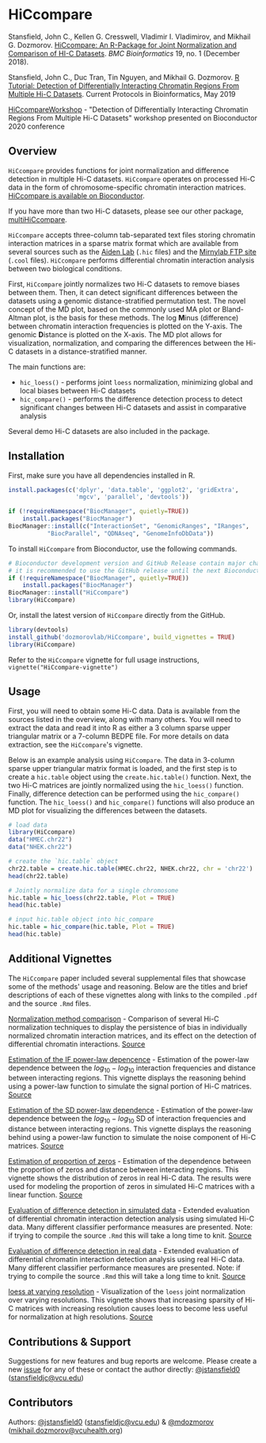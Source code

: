 # HiCcompare

Stansfield, John C., Kellen G. Cresswell, Vladimir I. Vladimirov, and Mikhail G. Dozmorov. [HiCcompare: An R-Package for Joint Normalization and Comparison of HI-C Datasets](https://doi.org/10.1186/s12859-018-2288-x). _BMC Bioinformatics_ 19, no. 1 (December 2018).

Stansfield, John C., Duc Tran, Tin Nguyen, and Mikhail G. Dozmorov. [R Tutorial: Detection of Differentially Interacting Chromatin Regions From Multiple Hi-C Datasets](https://doi.org/10.1002/cpbi.76). Current Protocols in Bioinformatics, May 2019

[HiCcompareWorkshop](https://github.com/mdozmorov/HiCcompareWorkshop) - "Detection of Differentially Interacting Chromatin Regions From Multiple Hi-C Datasets" workshop presented on Bioconductor 2020 conference


## Overview 

`HiCcompare` provides functions for joint normalization and difference detection in multiple Hi-C datasets. `HiCcompare` operates on processed Hi-C data in the form of chromosome-specific chromatin interaction matrices. [HiCcompare is available on Bioconductor](https://bioconductor.org/packages/HiCcompare/). 

If you have more than two Hi-C datasets, please see our other package, [multiHiCcompare](https://bioconductor.org/packages/multiHiCcompare/).

`HiCcompare` accepts three-column tab-separated text files storing chromatin interaction matrices in a sparse matrix format which are available from several sources such as the [Aiden Lab](http://aidenlab.org/data.html) (`.hic` files) and the [Mirnylab FTP site](http://cooler.readthedocs.io/en/latest/index.html) (`.cool` files). `HiCcompare` performs differential chromatin interaction analysis between two biological conditions. 

First, `HiCcompare` jointly normalizes two Hi-C datasets to remove biases between them. Then, it can detect significant differences between the datasets using a genomic distance-stratified permutation test. The novel concept of the MD plot, based on the commonly used MA plot or Bland-Altman plot, is the basis for these methods. The log **M**inus (difference) between chromatin interaction frequencies is plotted on the Y-axis. The genomic **D**istance is plotted on the X-axis. The MD plot allows for visualization, normalization, and comparing the differences between the Hi-C datasets in a distance-stratified manner.

The main functions are:

+ `hic_loess()` - performs joint `loess` normalization, minimizing global and local biases between Hi-C datasets
+ `hic_compare()` - performs the difference detection process to detect significant changes between Hi-C datasets and assist in comparative analysis

Several demo Hi-C datasets are also included in the package.

## Installation

First, make sure you have all dependencies installed in R.

``` r
install.packages(c('dplyr', 'data.table', 'ggplot2', 'gridExtra', 
				   'mgcv', 'parallel', 'devtools'))

if (!requireNamespace("BiocManager", quietly=TRUE))
    install.packages("BiocManager")
BiocManager::install(c("InteractionSet", "GenomicRanges", "IRanges", 
		   "BiocParallel", "QDNAseq", "GenomeInfoDbData"))			   
```

To install `HiCcompare` from Bioconductor, use the following commands.

``` r
# Bioconductor development version and GitHub Release contain major changes for difference detection
# it is recommended to use the GitHub release until the next Bioconductor update
if (!requireNamespace("BiocManager", quietly=TRUE))
    install.packages("BiocManager")
BiocManager::install("HiCcompare")
library(HiCcompare)
```

Or, install the latest version of `HiCcompare` directly from the GitHub.

``` r
library(devtools)
install_github('dozmorovlab/HiCcompare', build_vignettes = TRUE)
library(HiCcompare)
```

Refer to the `HiCcompare` vignette for full usage instructions, `vignette("HiCcompare-vignette")`

## Usage

First, you will need to obtain some Hi-C data. Data is available from the sources listed in the overview, along with many others. You will need to extract the data and read it into R as either a 3 column sparse upper triangular matrix or a 7-column BEDPE file. For more details on data extraction, see the `HiCcompare`'s vignette.

Below is an example analysis using `HiCcompare`. The data in 3-column sparse upper triangular matrix format is loaded, and the first step is to create a `hic.table` object using the `create.hic.table()` function. Next, the two Hi-C matrices are jointly normalized using the `hic_loess()` function. Finally, difference detection can be performed using the `hic_compare()` function. The `hic_loess()` and `hic_compare()` functions will also produce an MD plot for visualizing the differences between the datasets. 

``` r
# load data
library(HiCcompare)
data("HMEC.chr22")
data("NHEK.chr22")

# create the `hic.table` object
chr22.table = create.hic.table(HMEC.chr22, NHEK.chr22, chr = 'chr22')
head(chr22.table)

# Jointly normalize data for a single chromosome
hic.table = hic_loess(chr22.table, Plot = TRUE)
head(hic.table)

# input hic.table object into hic_compare
hic.table = hic_compare(hic.table, Plot = TRUE)
head(hic.table)
```

## Additional Vignettes

The `HiCcompare` paper included several supplemental files that showcase some of the methods' usage and reasoning. Below are the titles and brief descriptions of each of these vignettes along with links to the compiled `.pdf` and the source `.Rmd` files. 

[Normalization method comparison](https://github.com/dozmorovlab/HiCcompare/raw/supplemental/supplemental_files/S1_File.pdf) - Comparison of several Hi-C normalization techniques to display the persistence of bias in individually normalized chromatin interaction matrices, and its effect on the detection of differential chromatin interactions. [Source](https://github.com/dozmorovlab/HiCcompare/raw/supplemental/supplemental_files/S1_File.Rmd)

[Estimation of the IF power-law depencence](https://github.com/dozmorovlab/HiCcompare/raw/supplemental/supplemental_files/S2_File.pdf) - Estimation of the power-law dependence between the $log_{10}-log_{10}$ interaction frequencies and distance between interacting regions. This vignette displays the reasoning behind using a power-law function to simulate the signal portion of Hi-C matrices. [Source](https://github.com/dozmorovlab/HiCcompare/raw/supplemental/supplemental_files/S2_File.Rmd)

[Estimation of the SD power-law dependence](https://github.com/dozmorovlab/HiCcompare/raw/supplemental/supplemental_files/S3_File.pdf) - Estimation of the power-law dependence between the $log_{10}-log_{10}$ SD of interaction frequencies and distance between interacting regions. This vignette displays the reasoning behind using a power-law function to simulate the noise component of Hi-C matrices. [Source](https://github.com/dozmorovlab/HiCcompare/raw/supplemental/supplemental_files/S3_File.Rmd)

[Estimation of proportion of zeros](https://github.com/dozmorovlab/HiCcompare/raw/supplemental/supplemental_files/S4_File.pdf) - Estimation of the dependence between the proportion of zeros and distance between interacting regions. This vignette shows the distribution of zeros in real Hi-C data. The results were used for modeling the proportion of zeros in simulated Hi-C matrices with a linear function. [Source](https://github.com/dozmorovlab/HiCcompare/raw/supplemental/supplemental_files/S4_File.Rmd)

[Evaluation of difference detection in simulated data](https://github.com/dozmorovlab/HiCcompare/raw/supplemental/supplemental_files/S5_File.pdf) - Extended evaluation of differential chromatin interaction detection analysis using simulated Hi-C data. Many different classifier performance measures are presented. Note: if trying to compile the source `.Rmd` this will take a long time to knit. [Source](https://github.com/dozmorovlab/HiCcompare/raw/supplemental/supplemental_files/S5_File.Rmd)

[Evaluation of difference detection in real data](https://github.com/dozmorovlab/HiCcompare/raw/supplemental/supplemental_files/S6_File.pdf) - Extended evaluation of differential chromatin interaction detection analysis using real Hi-C data. Many different classifier performance measures are presented. Note: if trying to compile the source `.Rmd` this will take a long time to knit. [Source](https://github.com/dozmorovlab/HiCcompare/raw/supplemental/supplemental_files/S6_File.Rmd)

[loess at varying resolution](https://github.com/dozmorovlab/HiCcompare/raw/supplemental/supplemental_files/S7_File.pdf) - Visualization of the `loess` joint normalization over varying resolutions. This vignette shows that increasing sparsity of Hi-C matrices with increasing resolution causes loess to become less useful for normalization at high resolutions. [Source](https://github.com/dozmorovlab/HiCcompare/raw/supplemental/supplemental_files/S7_File.Rmd)


## Contributions & Support

Suggestions for new features and bug reports are welcome. Please create a new [issue](https://github.com/dozmorovlab/HiCcompare/issues) for any of these or contact the author directly: [@jstansfield0](https://github.com/jstansfield0) (stansfieldjc@vcu.edu)

## Contributors

Authors: [@jstansfield0](https://github.com/jstansfield0) (stansfieldjc@vcu.edu) & [@mdozmorov](https://github.com/mdozmorov) (mikhail.dozmorov@vcuhealth.org)
